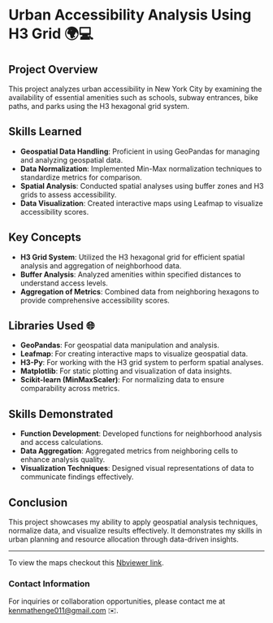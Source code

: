 # Urban Accessibility Analysis Using H3 Grid 🌍:computer:

## Project Overview

This project analyzes urban accessibility in New York City by examining the availability of essential amenities such as schools, subway entrances, bike paths, and parks using the H3 hexagonal grid system.
## Skills Learned

- **Geospatial Data Handling**: Proficient in using GeoPandas for managing and analyzing geospatial data.
- **Data Normalization**: Implemented Min-Max normalization techniques to standardize metrics for comparison.
- **Spatial Analysis**: Conducted spatial analyses using buffer zones and H3 grids to assess accessibility.
- **Data Visualization**: Created interactive maps using Leafmap to visualize accessibility scores.

## Key Concepts

- **H3 Grid System**: Utilized the H3 hexagonal grid for efficient spatial analysis and aggregation of neighborhood data.
- **Buffer Analysis**: Analyzed amenities within specified distances to understand access levels.
- **Aggregation of Metrics**: Combined data from neighboring hexagons to provide comprehensive accessibility scores.

## Libraries Used :globe_with_meridians:

- **GeoPandas**: For geospatial data manipulation and analysis.
- **Leafmap**: For creating interactive maps to visualize geospatial data.
- **H3-Py**: For working with the H3 grid system to perform spatial analyses.
- **Matplotlib**: For static plotting and visualization of data insights.
- **Scikit-learn (MinMaxScaler)**: For normalizing data to ensure comparability across metrics.

## Skills Demonstrated

- **Function Development**: Developed functions for neighborhood analysis and access calculations.
- **Data Aggregation**: Aggregated metrics from neighboring cells to enhance analysis quality.
- **Visualization Techniques**: Designed visual representations of data to communicate findings effectively.

## Conclusion

This project showcases my ability to apply geospatial analysis techniques, normalize data, and visualize results effectively. It demonstrates my skills in urban planning and resource allocation through data-driven insights.

---
To view the maps checkout this [Nbviewer link](https://nbviewer.org/github/Mathenge-Ken/Urban-Accessibility-Analysis/blob/master/Urban_Accessibility.ipynb).
### Contact Information
For inquiries or collaboration opportunities, please contact me at kenmathenge011@gmail.com ✉️.
